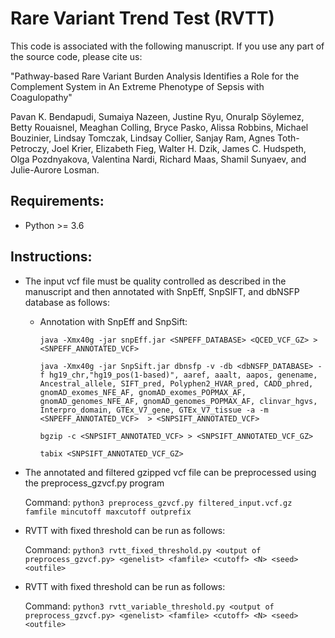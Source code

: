 # Rare Variant Trend Test (RVTT)
This code is associated with the following manuscript. If you use any part of the source code, please cite us:

"Pathway-based Rare Variant Burden Analysis Identifies a Role for the Complement System in An Extreme Phenotype of Sepsis with Coagulopathy"

Pavan K. Bendapudi, Sumaiya Nazeen, Justine Ryu, Onuralp Söylemez, Betty Rouaisnel, Meaghan Colling, Bryce Pasko, Alissa Robbins, Michael Bouzinier, Lindsay Tomczak, Lindsay Collier, Sanjay Ram, Agnes Toth-Petroczy, Joel Krier, Elizabeth Fieg, Walter H. Dzik, James C. Hudspeth, Olga Pozdnyakova, Valentina Nardi, Richard Maas, Shamil Sunyaev, and Julie-Aurore Losman.

## Requirements:
  - Python >= 3.6

## Instructions:
  - The input vcf file must be quality controlled as described in the manuscript and then annotated with SnpEff, SnpSIFT, and dbNSFP database as follows:
    - Annotation with SnpEff and SnpSift:
      
      `java -Xmx40g -jar snpEff.jar <SNPEFF_DATABASE> <QCED_VCF_GZ> > <SNPEFF_ANNOTATED_VCF>`
      
      `java -Xmx40g -jar SnpSift.jar dbnsfp -v -db <dbNSFP_DATABASE> -f hg19_chr,"hg19_pos(1-based)", aaref, aaalt, aapos, genename, Ancestral_allele, SIFT_pred, Polyphen2_HVAR_pred, CADD_phred, gnomAD_exomes_NFE_AF, gnomAD_exomes_POPMAX_AF, gnomAD_genomes_NFE_AF, gnomAD_genomes_POPMAX_AF, clinvar_hgvs, Interpro_domain, GTEx_V7_gene, GTEx_V7_tissue -a -m <SNPEFF_ANNOTATED_VCF>  > <SNPSIFT_ANNOTATED_VCF>`
      
      `bgzip -c <SNPSIFT_ANNOTATED_VCF> > <SNPSIFT_ANNOTATED_VCF_GZ>`
      
      `tabix <SNPSIFT_ANNOTATED_VCF_GZ>`
      
  - The annotated and filtered gzipped vcf file can be preprocessed using the preprocess_gzvcf.py program
    
    Command: `python3 preprocess_gzvcf.py filtered_input.vcf.gz famfile mincutoff maxcutoff outprefix`
    
  - RVTT with fixed threshold can be run as follows:
    
    Command: `python3 rvtt_fixed_threshold.py <output of preprocess_gzvcf.py> <genelist> <famfile> <cutoff> <N> <seed> <outfile>`
 
  - RVTT with fixed threshold can be run as follows:
    
    Command: `python3 rvtt_variable_threshold.py <output of preprocess_gzvcf.py> <genelist> <famfile> <cutoff> <N> <seed> <outfile>`
